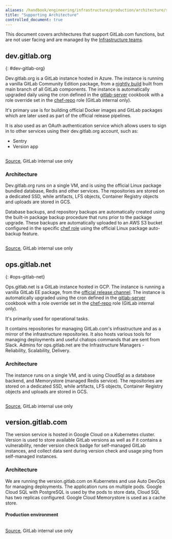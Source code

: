 ```yaml
---
aliases: /handbook/engineering/infrastructure/production/architecture/supporting-architecture.html
title: "Supporting Architecture"
controlled_document: true
---
```


This document covers architectures that support GitLab.com functions, but are not user facing and are managed by the [Infrastructure teams](../).

## dev.gitlab.org

{: #dev-gitlab-org}

Dev.gitlab.org is a GitLab instance hosted in Azure. The instance is running a vanilla GitLab Community Edition package, from a [nightly build] built from main branch of all GitLab components. The instance is automatically upgraded daily using the cron defined in the [gitlab-server] cookbook with a role override set in the [chef-repo][chef-repo dev] role (GitLab internal only).

It's primary use is for building official Docker images and GitLab packages which are later used as part of the official release pipelines.

It is also used as an OAuth authentication service which allows users to sign in to other services using their dev.gitlab.org account, such as:

* Sentry
* Version app

<img src="/images/handbook/engineering/infrastructure/supporting-architecture/dev-oauth.png" alt="">

[Source](https://drive.google.com/file/d/1SOMy5CxZbm8sRDt9QZyIqy3plKFkqdqA/view?usp=sharing), GitLab internal use only

### Architecture

Dev.gitlab.org runs on a single VM, and is using the official Linux package bundled database, Redis and other services. The repositories are stored on a dedicated SSD, while artifacts, LFS objects, Container Registry objects and uploads are stored in GCS.

Database backups, and repository backups are automatically created using the built-in package backup procedure that runs prior to the package upgrade.
These backups are automatically uploaded to an AWS S3 bucket configured in the specific [chef role][dev backup] using the official Linux package auto-backup feature.

<img src="/images/handbook/engineering/infrastructure/supporting-architecture/dev-arch.png" alt="">

[Source](https://drive.google.com/file/d/1tG8rxbv7xRxShXdJGQEX1hBzW-mRel6J/view?usp=sharing), GitLab internal use only

## ops.gitlab.net

{: #ops-gitlab-net}

Ops.gitlab.net is a GitLab instance hosted in GCP. The instance is running a vanilla GitLab EE package, from the [official release channel][ee repo]. The instance is automatically upgraded using the cron defined in the [gitlab-server] cookbook with a role override set in the [chef-repo][chef-repo ops] role (GitLab internal only).

It's primarily used for operational tasks.

It contains repositories for managing GitLab.com's infrastructure and as a mirror of the infrastructure repositories.
It also hosts various tools for managing deployments and useful chatops commands that are sent from Slack.
Admins for ops.gitlab.net are the Infrastructure Managers - Reliability, Scalability, Delivery.

### Architecture

The instance runs on a single VM, and is using CloudSql as a database backend, and Memorystore (managed Redis service). The repositories are stored on a dedicated SSD, while artifacts, LFS objects, Container Registry objects and uploads are stored in GCS.

<img src="/images/handbook/engineering/infrastructure/supporting-architecture/ops-arch.png" alt="">

[Source](https://drive.google.com/open?id=1QFRpog0jmZyci1UlB291xzwfX_ToMcEm), GitLab internal use only

[gitlab-server]: https://gitlab.com/gitlab-cookbooks/gitlab-server/-/blob/adb75f4574cace07cf75c5c591d30c2107dce685/attributes/default.rb#L105-112
[chef-repo dev]: https://gitlab.com/gitlab-com/gl-infra/chef-repo/-/blob/381c4de3db52c202de3f5abd6ca02a14c75e5106/roles/dev-gitlab-org.json#L317-319
[dev backup]: https://gitlab.com/gitlab-com/gl-infra/chef-repo/-/blob/7b995cb11444e37bbafe362195d9ce273ec9b233/roles/dev-gitlab-org.json#L175-182
[nightly build]: https://packages.gitlab.com/gitlab/nightly-builds
[chef-repo ops]: https://gitlab.com/gitlab-com/gl-infra/chef-repo/-/blob/381c4de3db52c202de3f5abd6ca02a14c75e5106/roles/ops-infra-gitlab.json#L276-278
[ee repo]: https://packages.gitlab.com/gitlab/gitlab-ee

## version.gitlab.com

The version service is hosted in Google Cloud on a Kubernetes cluster.
Version is used to store available GitLab versions as well as if it contains a vulnerability,
render version check badge for self-managed GitLab instances, and collect data sent during version check
and usage ping from self-managed instances.

### Architecture

We are running the version.gitlab.com on Kubernetes and use Auto DevOps for managing deployments. The application runs on multiple pods. Google Cloud SQL with PostgreSQL is used by the pods to store data, Cloud SQL has two replicas configured. Google Cloud Memorystore is used as a cache store.

#### Production environment

<img src="/images/handbook/engineering/infrastructure/production-architecture/version-gitlab-com-arch.png" alt="">

[Source](https://drive.google.com/file/d/1_ESP2-hT0giqIEHYiY6ZtzAcJMk7cnk1/view?usp=sharing), GitLab internal use only
